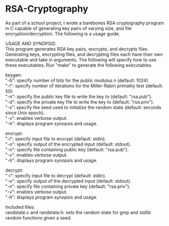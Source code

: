 # RSA-Cryptography
As part of a school project, I wrote a barebones RSA cryptography program in C capable of generating key pairs of varying size, and file encryption/decryption.
The following is a usage guide.


USAGE AND SYNOPSIS:  
This program generates RSA key pairs, encrypts, and decrypts files. Generating keys, encrypting files,
and decrypting files each have their own executable and take in arguments. The following will specify
how to use these executables. Run "make" to generate the following executables.

keygen:  
"-b": specify number of bits for the public modulus n (default: 1024).  
"-i": specify number of iterations for the Miller-Rabin primality test (default: 50).  
"-n": specify the public key file to write the key to (default: "rsa.pub").  
"-d": specify the private key file to write the key to (default: "rsa.priv").  
"-s": specify the seed used to initialize the random state (default: seconds since Unix epoch).  
"-v": enables verbose output.  
"-h": displays program synopsis and usage.  

encrypt:  
"-i": specify input file to encrypt (default: stdin).  
"-o": specify output of the encrypted input (default: stdout).  
"-n": specify file containing public key (default: "rsa.pub").  
"-v": enables verbose output.  
"-h": displays program synopsis and usage.  

decrypt:  
"-i": specify input file to decrypt (default: stdin).  
"-o": specify output of the decrypted input (default: stdout).  
"-n": specify file containing private key (default: "rsa.priv").  
"-v": enables verbose output.  
"-h": displays program synopsis and usage.

Included files:  
randstate.c and randstate.h: sets the random state for gmp and stdlib random functions given a seed.  
